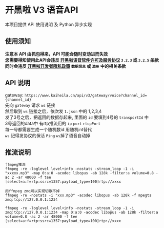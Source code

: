 # 开黑啦 V3 语音API

本项目提供 API 使用说明 及 Python 异步实现 

## 使用须知
**注意本 API 由抓包得来，API 可能会随时变动进而失效**    
**您需要得知使用此API会违反 [开黑啦语音软件许可及服务协议](https://www.kaiheila.cn/protocol.html) `3.2.3` 或 `3.2.5` 条款**  
**同时会违反 [开黑啦开发者隐私政策](https://developer.kaiheila.cn/doc/privacy) `数据信息` 或 `滥用` 中的相关条款**  

## API 说明
gateway: `https://www.kaiheila.cn/api/v3/gateway/voice?channel_id={channel_id}`  
先向 `gateway` 请求 `ws` 链接  
然后取到 `ws` 链接之后，依次发 `1.json` 中的 1,2,3,4  
发了3号之后，把返回的数据存起来, 里面的 `id` 要填到4号的 `transportId` 中  
3号返回的data中 有rtp推流用的 `ip` `port` `rtcpPort`  
每一号都需要生成一个随机数id 用随机int替代  
`ws` 记得发协议的保活 `Ping` `ws`掉了语音自动掉  

## 推流说明
```
ffmpeg推流
ffmpeg -re -loglevel level+info -nostats -stream_loop -1 -i "xxxxx.mp3" -map 0:a:0 -acodec libopus -ab 128k -filter:a volume=0.8 -ac 2 -ar 48000 -f tee [select=a:f=rtp:ssrc=1357:payload_type=100]rtp://xxxx
```

```
用ffmpeg zmq可以实现切歌不掉
ffmpeg -re -nostats -i "xxx.mp3" -acodec libopus -ab 128k -f mpegts zmq:tcp://127.0.0.1:1234

ffmpeg -re -loglevel level+info -nostats -stream_loop -1 -i zmq:tcp://127.0.0.1:1234 -map 0:a:0 -acodec libopus -ab 128k -filter:a volume=0.8 -ac 2 -ar 48000 -f tee [select=a:f=rtp:ssrc=1357:payload_type=100]rtp://xxxx
```